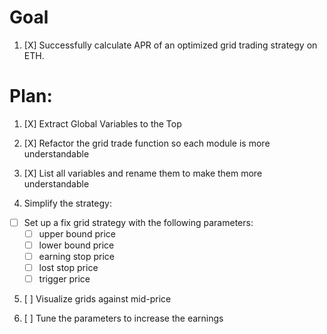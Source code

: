 # Goal

1) [X] Successfully calculate APR of an optimized grid trading strategy on ETH.


# Plan:

1. [X] Extract Global Variables to the Top

2. [X] Refactor the grid trade function so each module is more understandable

3. [X] List all variables and rename them to make them more understandable

4. Simplify the strategy: 

- [ ] Set up a fix grid strategy with the following parameters:
    - [ ] upper bound price
    - [ ] lower bound price
    - [ ] earning stop price
    - [ ] lost stop price 
    - [ ] trigger price

5. [ ] Visualize grids against mid-price

6. [ ] Tune the parameters to increase the earnings